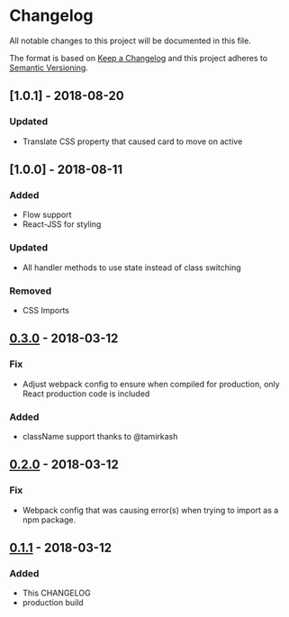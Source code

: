 # Changelog

All notable changes to this project will be documented in this file.

The format is based on [Keep a Changelog](http://keepachangelog.com/en/1.0.0/)
and this project adheres to [Semantic Versioning](http://semver.org/spec/v2.0.0.html).

## [1.0.1] - 2018-08-20

### Updated

* Translate CSS property that caused card to move on active

## [1.0.0] - 2018-08-11

### Added

* Flow support
* React-JSS for styling

### Updated

* All handler methods to use state instead of class switching

### Removed

* CSS Imports

## [0.3.0] - 2018-03-12

### Fix

* Adjust webpack config to ensure when compiled for production, only React production
  code is included

### Added

* className support thanks to @tamirkash

## [0.2.0] - 2018-03-12

### Fix

* Webpack config that was causing error(s) when trying to import as a npm package.

## [0.1.1] - 2018-03-12

### Added

* This CHANGELOG
* production build

[0.3.0]: https://github.com/factor1/react-card-flipper/compare/v0.3.0...v1.0.0
[0.3.0]: https://github.com/factor1/react-card-flipper/compare/v0.2.0...v0.3.0
[0.2.0]: https://github.com/factor1/react-card-flipper/compare/v0.1.1...v0.2.0
[0.1.1]: https://github.com/factor1/react-card-flipper/compare/v0.1.0...v0.1.1

